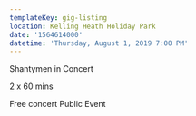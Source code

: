 ```yaml
---
templateKey: gig-listing
location: Kelling Heath Holiday Park
date: '1564614000'
datetime: 'Thursday, August 1, 2019 7:00 PM'
---
```

Shantymen in Concert

2 x 60 mins

Free concert Public Event
